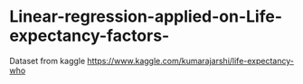 # Linear-regression-applied-on-Life-expectancy-factors-
Dataset from kaggle https://www.kaggle.com/kumarajarshi/life-expectancy-who
